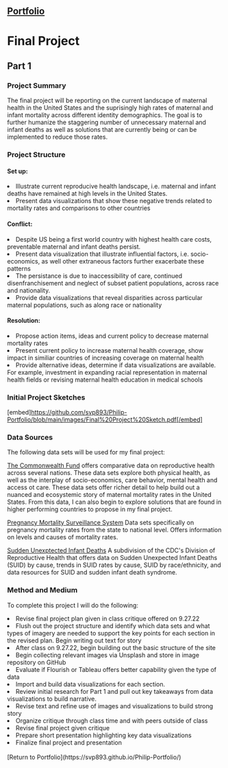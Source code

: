 ## [Portfolio](https://svp893.github.io/Philip-Portfolio/)

# Final Project

## Part 1

### Project Summary
The final project will be reporting on the current landscape of maternal health in the United States and the suprisingly high rates of maternal and infant mortality across different identity demographics. The goal is to further humanize the staggering number of unnecessary maternal and infant deaths as well as solutions that are currently being or can be implemented to reduce those rates.

### Project Structure

#### Set up: 
<li>Illustrate current reproducive health landscape, i.e. maternal and infant deaths have remained at high levels in the United States.</li>
<li> Present data visualizations that show these negative trends related to mortality rates and comparisons to other countries </li>

#### Conflict: 
<li> Despite US being a first world country with highest health care costs, preventable maternal and infant deaths persist. </li>
<li> Present data visualization that illustrate influential factors, i.e. socio-economics, as well other extraneous factors further exacerbate these patterns </li>
<li> The persistance is due to inaccessibility of care, continued disenfranchisement and neglect of subset patient populations, across race and nationality. </li>
<li> Provide data visualizations that reveal disparities across particular maternal populations, such as along race or nationality </li>

#### Resolution:
<li> Propose action items, ideas and current policy to decrease maternal mortality rates </li>
<li> Present current policy to increase maternal health coverage, show impact in similiar countries of increasing coverage on maternal health </li>
<li> Provide alternative ideas, determine if data visualizations are available. For example, investment in expanding racial representation in maternal health fields or revising maternal health education in medical schools </li>

### Initial Project Sketches

[embed]https://github.com/svp893/Philip-Portfolio/blob/main/images/Final%20Project%20Sketch.pdf[/embed]

### Data Sources
The following data sets will be used for my final project:

[The Commonwealth Fund](https://www.commonwealthfund.org/publications/issue-briefs/2022/apr/health-and-health-care-women-reproductive-age)
offers comparative data on reproductive health across several nations. These data sets explore both physical health, as well as the interplay of socio-economics, care behavior, mental health and access ot care. These data sets offer richer detail to help build out a nuanced and ecosystemic story of maternal mortality rates in the United States. From this data, I can also begin to explore solutions that are found in higher performing countries to propose in my final project.

[Pregnancy Mortality Surveillance System](https://www.cdc.gov/reproductivehealth/maternal-mortality/pregnancy-mortality-surveillance-system.htm?CDC_AA_refVal=https%3A%2F%2Fwww.cdc.gov%2Freproductivehealth%2Fmaternalinfanthealth%2Fpregnancy-mortality-surveillance-system.htm)
Data sets specifically on pregnancy mortality rates from the state to national level. Offers information on levels and causes of mortality rates.

[Sudden Unexptected Infant Deaths](https://www.cdc.gov/sids/data.htm)
A subdivision of the CDC's Division of Reproductive Health that offers data on Sudden Unexpected Infant Deaths (SUID) by cause, trends in SUID rates by cause, SUID by race/ethnicity, and data resources for SUID and sudden infant death syndrome.

### Method and Medium
To complete this project I will do the following:

<li> Revise final project plan given in class critique offered on 9.27.22 </li>
<li>Flush out the project structure and identify which data sets and what types of imagery are needed to support the key points for each section in the revised plan. Begin writing out text for story </li>
<li> After class on 9.27.22, begin building out the basic structure of the site </li>
<li> Begin collecting relevant images via Unsplash and store in image repository on GitHub </li>
<li> Evaluate if Flourish or Tableau offers better capability given the type of data </li>
<li> Import and build data visualizations for each section. </li>
<li> Review initial research for Part 1 and pull out key takeaways from data visualizations to build narrative. </li>
<li> Revise text and refine use of images and visualizations to build strong story </li>
<li> Organize critique through class time and with peers outside of class </li>
<li> Revise final project given critique </li>
<li> Prepare short presentation highlighting key data visualizations </li>
<li> Finalize final project and presentation </li>
<br>
 [Return to Portfolio](https://svp893.github.io/Philip-Portfolio/)
